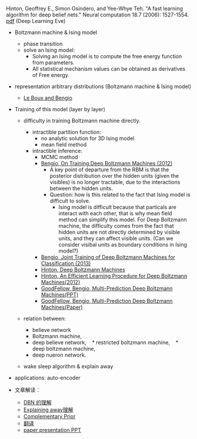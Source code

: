 Hinton, Geoffrey E., Simon Osindero, and Yee-Whye Teh. "A fast learning algorithm for deep belief nets." Neural computation 18.7 (2006): 1527-1554. [pdf](http://www.cs.toronto.edu/~hinton/absps/ncfast.pdf) (Deep Learning Eve)

* Boltzmann machine & Ising model
  * phase transition
  * solve an Ising model:
    * Solving an Ising model is to compute the free energy function from parameters.
    * All statistical mechanism values can be obtained as derivatives of Free energy.
* representation arbitrary distributions (Boltzmann machine & Ising model)
  * [Le Boux and Bengio](http://www.iro.umontreal.ca/~lisa/publications2/index.php/attachments/single/22)
* Training of this model (layer by layer)
  * difficulty in training Boltzmann machine directly.
    * intractible partition function:
      * no analytic solution for 3D Ising model
      * mean field method
    * intractible inference:
      * MCMC method
      * [Bengio, On Training Deep Boltzmann Machines (2012)](https://arxiv.org/pdf/1203.4416.pdf)
        * A key point of departure from the RBM is that the posterior distribution over the hidden units (given the visibles) is no longer tractable, due to the interactions between the hidden units.
        * Question: how is this related to the fact that Ising model is difficult to solve.
          * Ising model is difficult because that particals are interact with each other, that is why mean field method can simplify this model. For Deep Boltzmann machine, the difficulty comes from the fact that hidden units are not directly determined by visible units, and they can affect visible units. (Can we consider visibal units as boundary conditions in Ising model?)
      * [Bengio, Joint Training of Deep Boltzmann Machines for Classification (2013)](https://arxiv.org/pdf/1301.3568.pdf)
      * [Hinton, Deep Boltzmann Machines](http://proceedings.mlr.press/v5/salakhutdinov09a/salakhutdinov09a.pdf)
      * [Hinton, An Efficient Learning Procedure for Deep Boltzmann Machines(2012)](http://www.utstat.toronto.edu/~rsalakhu/papers/neco_DBM.pdf)
      * [GoodFellow, Bengio, Multi-Prediction Deep Boltzmann Machines(PPT)](http://swoh.web.engr.illinois.edu/courses/IE598/handout/fall2016_slide3.pdf)
      * [GoodFellow, Bengio, Multi-Prediction Deep Boltzmann Machines(Paper)](https://papers.nips.cc/paper/5024-multi-prediction-deep-boltzmann-machines.pdf)
      
  * relation between: 
    * believe network
    * Boltzmann machine, 
    * deep believe network, 
    * restricted boltzmann machine, 
    * deep boltzmann machine, 
    * deep nueron network.
  * wake sleep algorithm & explain away
  
* applications: auto-encoder  

* 文章解读：
  * [DBN 的理解](http://blog.sciencenet.cn/blog-110554-889016.html)
  * [Explaining away理解](http://blog.sciencenet.cn/blog-110554-889475.html)
  * [Complementary Prior](https://www.douban.com/note/344374111/)
  * [翻译](https://wenku.baidu.com/view/4fbe320db14e852459fb5740.html?re=view)
  * [paper presentation PPT](http://www.cs.purdue.edu/homes/alanqi/Courses/ML-08/Deep_Belief_nets.pptx)
